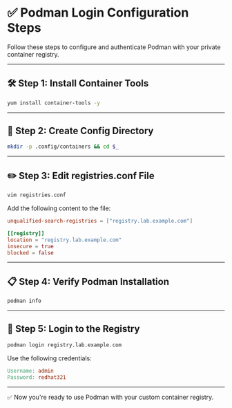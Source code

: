 
# ✅ Podman Login Configuration Steps

Follow these steps to configure and authenticate Podman with your private container registry.

---

## 🛠️ Step 1: Install Container Tools

```bash
yum install container-tools -y
```

---

## 📁 Step 2: Create Config Directory

```bash
mkdir -p .config/containers && cd $_
```

---

## ✏️ Step 3: Edit registries.conf File

```bash
vim registries.conf
```

Add the following content to the file:

```toml
unqualified-search-registries = ["registry.lab.example.com"]

[[registry]]
location = "registry.lab.example.com"
insecure = true
blocked = false
```

---

## 📋 Step 4: Verify Podman Installation

```bash
podman info
```

---

## 🔐 Step 5: Login to the Registry

```bash
podman login registry.lab.example.com
```

Use the following credentials:

```makefile
Username: admin
Password: redhat321
```

---

✅ Now you're ready to use Podman with your custom container registry.
